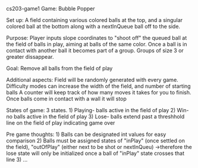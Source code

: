 cs203-game1
Game: Bubble Popper

Set up: A field containing various colored balls at the top, and a singular colored ball at the bottom along with a nextInQueue ball off to the side.

Purpose: Player inputs slope coordinates to "shoot off" the queued ball at the field of balls in play, aiming at balls of the same color. Once a ball is in contact with another ball it becomes part of a group. Groups of size 3 or greater dissappear.

Goal: Remove all balls from the field of play

Additional aspects: Field will be randomly generated with every game. Difficulty modes can increase the width of the field, and number of starting balls A counter will keep track of how many moves it takes for you to finish. Once balls come in contact with a wall it will stop

States of game: 3 states. 1) Playing- balls active in the field of play 2) Win- no balls active in the field of play 3) Lose- balls extend past a threshhold line on the field of play indicating game over

Pre game thoughts: 1) Balls can be designated int values for easy comparison 2) Balls must be assigned states of "inPlay" (once settled on the field), "outOfPlay" (either next to be shot or nextInQueu) ->therefore the lose state will only be initialized once a ball of "inPlay" state crosses that line 3) ...
